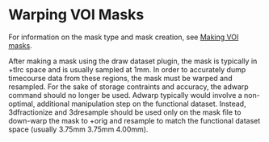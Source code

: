 # Warping VOI Masks

For information on the mask type and mask creation, see [Making VOI masks](making-voi-masks.md).

After making a mask using the draw dataset plugin, the mask is typically in +tlrc space and is usually sampled at 1mm. In order to accurately dump timecourse data from these regions, the mask must be warped and resampled. For the sake of storage contraints and accuracy, the adwarp command should no longer be used. Adwarp typically would involve a non-optimal, additional manipulation step on the functional dataset. Instead, 3dfractionize and 3dresample should be used only on the mask file to down-warp the mask to +orig and resample to match the functional dataset space (usually 3.75mm 3.75mm 4.00mm).
